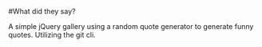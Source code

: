 #What did they say?

A simple jQuery gallery using a random quote generator to generate funny quotes.
Utilizing the git cli.